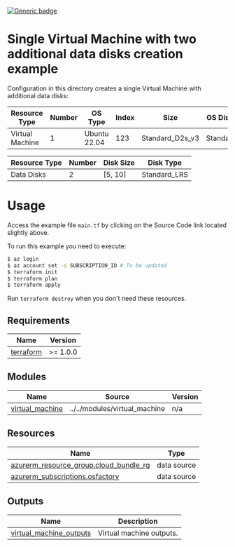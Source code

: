 <!-- BEGIN_AUTOMATED_INFRACOST_BLOCK -->
[![Generic badge](https://img.shields.io/badge/MonthlyCost-€68-purple.svg)](https://azure.microsoft.com/en-us/pricing/calculator/)
<!-- END_AUTOMATED_INFRACOST_BLOCK -->
# Single Virtual Machine with two additional data disks creation example

Configuration in this directory creates a single Virtual Machine with additional data disks:

| Resource Type| Number | OS Type | Index | Size | OS Disk Type | Role | AD Domain
|--|--|--|--|--|--|--|--|
| Virtual Machine | 1 | Ubuntu 22.04 | 123 | Standard_D2s_v3 | Standard_LRS | example | DomainName |

| Resource Type| Number | Disk Size | Disk Type |
|--|--|--|--|
| Data Disks | 2 | [5, 10] | Standard_LRS |

<!-- BEGIN_AUTOMATED_TF_DOCS_BLOCK -->

# Usage

Access the example file `main.tf` by clicking on the Source Code link located slightly above.

To run this example you need to execute:

```bash
$ az login
$ az account set -s SUBSCRIPTION_ID # To be updated
$ terraform init
$ terraform plan
$ terraform apply
```

Run `terraform destroy` when you don't need these resources.
## Requirements

| Name | Version |
|------|---------|
| <a name="requirement_terraform"></a> [terraform](#requirement\_terraform) | >= 1.0.0 |
## Modules

| Name | Source | Version |
|------|--------|---------|
| <a name="module_virtual_machine"></a> [virtual\_machine](#module\_virtual\_machine) | ../../modules/virtual_machine | n/a |
## Resources

| Name | Type |
|------|------|
| [azurerm_resource_group.cloud_bundle_rg](https://registry.terraform.io/providers/hashicorp/azurerm/latest/docs/data-sources/resource_group) | data source |
| [azurerm_subscriptions.osfactory](https://registry.terraform.io/providers/hashicorp/azurerm/latest/docs/data-sources/subscriptions) | data source |

## Outputs

| Name | Description |
|------|-------------|
| <a name="output_virtual_machine_outputs"></a> [virtual\_machine\_outputs](#output\_virtual\_machine\_outputs) | Virtual machine outputs. |
<!-- END_AUTOMATED_TF_DOCS_BLOCK -->